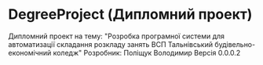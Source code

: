 # DegreeProject (Дипломний проект)
Дипломний проект на тему:
"Розробка програмної системи для автоматизації складання розкладу занять ВСП Тальнівський будівельно-економічний коледж"
Розробник:
Поліщук Володимир
Версія 0.0.0.2